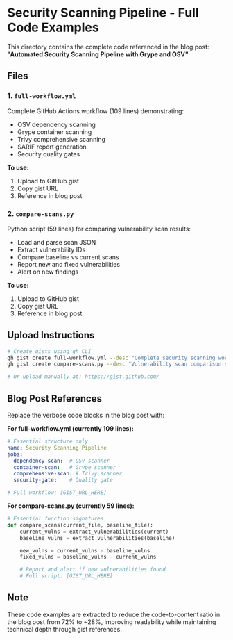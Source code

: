 # Security Scanning Pipeline - Full Code Examples

This directory contains the complete code referenced in the blog post:
**"Automated Security Scanning Pipeline with Grype and OSV"**

## Files

### 1. `full-workflow.yml`
Complete GitHub Actions workflow (109 lines) demonstrating:
- OSV dependency scanning
- Grype container scanning
- Trivy comprehensive scanning
- SARIF report generation
- Security quality gates

**To use:**
1. Upload to GitHub gist
2. Copy gist URL
3. Reference in blog post

### 2. `compare-scans.py`
Python script (59 lines) for comparing vulnerability scan results:
- Load and parse scan JSON
- Extract vulnerability IDs
- Compare baseline vs current scans
- Report new and fixed vulnerabilities
- Alert on new findings

**To use:**
1. Upload to GitHub gist
2. Copy gist URL
3. Reference in blog post

## Upload Instructions

```bash
# Create gists using gh CLI
gh gist create full-workflow.yml --desc "Complete security scanning workflow"
gh gist create compare-scans.py --desc "Vulnerability scan comparison script"

# Or upload manually at: https://gist.github.com/
```

## Blog Post References

Replace the verbose code blocks in the blog post with:

**For full-workflow.yml (currently 109 lines):**
```yaml
# Essential structure only
name: Security Scanning Pipeline
jobs:
  dependency-scan:  # OSV scanner
  container-scan:   # Grype scanner
  comprehensive-scan: # Trivy scanner
  security-gate:    # Quality gate

# Full workflow: [GIST_URL_HERE]
```

**For compare-scans.py (currently 59 lines):**
```python
# Essential function signatures
def compare_scans(current_file, baseline_file):
    current_vulns = extract_vulnerabilities(current)
    baseline_vulns = extract_vulnerabilities(baseline)

    new_vulns = current_vulns - baseline_vulns
    fixed_vulns = baseline_vulns - current_vulns

    # Report and alert if new vulnerabilities found
    # Full script: [GIST_URL_HERE]
```

## Note

These code examples are extracted to reduce the code-to-content ratio in the blog post from 72% to ~28%, improving readability while maintaining technical depth through gist references.
